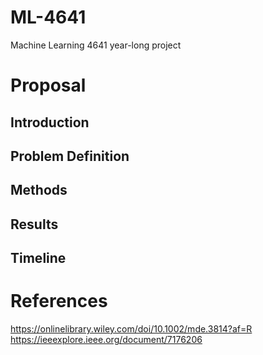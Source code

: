 # ML-4641
Machine Learning 4641 year-long project

# Proposal
## Introduction
## Problem Definition
## Methods
## Results
## Timeline
# References
https://onlinelibrary.wiley.com/doi/10.1002/mde.3814?af=R
https://ieeexplore.ieee.org/document/7176206
